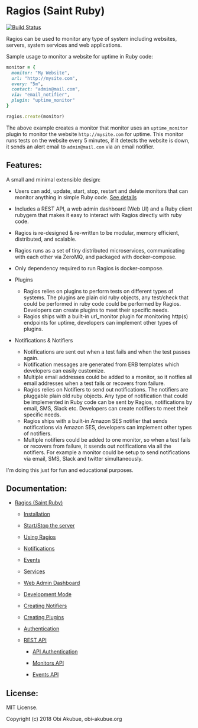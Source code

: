 # Ragios (Saint Ruby)

[![Build Status](https://travis-ci.org/obi-a/ragios.svg?branch=master)](https://travis-ci.org/obi-a/ragios)

Ragios can be used to monitor any type of system including websites, servers, system services and web applications.

Sample usage to monitor a website for uptime in Ruby code:
```ruby
monitor = {
  monitor: "My Website",
  url: "http://mysite.com",
  every: "5m",
  contact: "admin@mail.com",
  via: "email_notifier",
  plugin: "uptime_monitor"
}

ragios.create(monitor)
```
The above example creates a monitor that monitor uses an `uptime_monitor` plugin to monitor the website `http://mysite.com` for uptime. This monitor runs tests on the website every 5 minutes, if it detects the website is down, it sends an  alert email to `admin@mail.com` via an email notifier.

## Features:
A small and minimal extensible design:
* Users can add, update, start, stop, restart and delete monitors that can monitor anything in simple Ruby code. [See details](http://www.whisperservers.com/ragios/ragios-saint-ruby/using-ragios/)

* Includes a REST API, a web admin dashboard (Web UI) and a Ruby client rubygem that makes it easy to interact with Ragios directly with ruby code.

* Ragios is re-designed & re-written to be modular, memory efficient, distributed, and scalable.

* Ragios runs as a set of tiny distributed microservices, communicating with each other via ZeroMQ, and packaged with docker-compose.

* Only dependency required to run Ragios is docker-compose.

* Plugins
  + Ragios relies on plugins to perform tests on different types of systems. The plugins are plain old ruby objects, any test/check that could be performed in ruby code could be performed by Ragios. Developers can create plugins to meet their specific needs.
  + Ragios ships with a built-in url_monitor plugin for monitoring http(s) endpoints for uptime, developers can implement other types of plugins.

* Notifications & Notifiers
  + Notifications are sent out when a test fails and when the test passes again.
  + Notification messages are generated from ERB templates which developers can easily customize.
  + Multiple email addresses could be added to a monitor, so it notfies all email addresses when a test fails or recovers from failure.
  + Ragios relies on Notifiers to send out notifications. The notifiers are pluggable plain old ruby objects. Any type of notification that could be implemented in Ruby code can be sent by Ragios, notifications by email, SMS, Slack etc. Developers can create notifiers to meet their specific needs.
  + Ragios ships with a built-in Amazon SES notifier that sends notifications via Amazon SES, developers can implement other types of notifiers.
  + Multiple notifiers could be added to one monitor, so when a test fails or recovers from failure, it ssends out notifications via all the notifiers. For example a monitor could be setup to send notifications via email, SMS, Slack and twitter simultaneously.


I'm doing this just for fun and educational purposes.

## Documentation:


* [Ragios (Saint Ruby)](http://www.whisperservers.com/ragios/ragios-saint-ruby/)

   + [Installation](http://www.whisperservers.com/ragios/ragios-saint-ruby/installation/)

   + [Start/Stop the server](http://www.whisperservers.com/ragios/running-ragios/)

   + [Using Ragios](http://www.whisperservers.com/ragios/ragios-saint-ruby/using-ragios/)

   + [Notifications](http://www.whisperservers.com/ragios/ragios-saint-ruby/notifications/)

   + [Events](http://www.whisperservers.com/ragios/events/)

   + [Services](http://www.whisperservers.com/ragios/services/)

   + [Web Admin Dashboard](https://github.com/obi-a/ragios/wiki/Web-Admin-Dashboard)

   + [Development Mode](http://www.whisperservers.com/ragios/development-mode/)

   + [Creating Notifiers](http://www.whisperservers.com/ragios/notifiers/)

   + [Creating Plugins](http://www.whisperservers.com/ragios/plugins/)

   + [Authentication](http://www.whisperservers.com/ragios/authentication/)

   + [REST API](http://www.whisperservers.com/ragios/ragios-rest-api/)

     * [API Authentication](http://www.whisperservers.com/ragios/api-authentication/)

     * [Monitors API](http://www.whisperservers.com/ragios/monitors-api/)

     * [Events API](http://www.whisperservers.com/ragios/events-api/)


## License:
MIT License.

Copyright (c) 2018 Obi Akubue, obi-akubue.org
